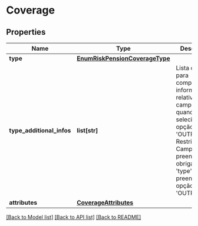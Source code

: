 # Coverage

## Properties
Name | Type | Description | Notes
------------ | ------------- | ------------- | -------------
**type** | [**EnumRiskPensionCoverageType**](EnumRiskPensionCoverageType.md) |  | 
**type_additional_infos** | **list[str]** | Lista de textos para complementar informação relativa ao campo type, quando for selecionada a opção &#x27;OUTROS&#x27;. Restrição: Campo de preenchimento obrigatório se &#x27;type&#x27; estiver preenchida a opção &#x27;OUTROS&#x27;  | [optional] 
**attributes** | [**CoverageAttributes**](CoverageAttributes.md) |  | [optional] 

[[Back to Model list]](../README.md#documentation-for-models) [[Back to API list]](../README.md#documentation-for-api-endpoints) [[Back to README]](../README.md)

